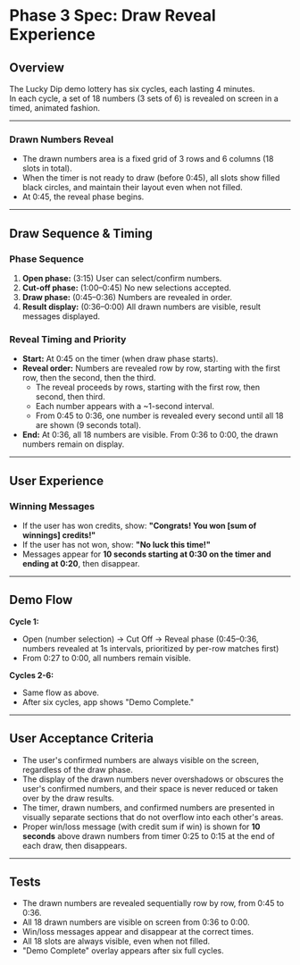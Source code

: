 # Phase 3 Spec: Draw Reveal Experience

## Overview

The Lucky Dip demo lottery has six cycles, each lasting 4 minutes.  
In each cycle, a set of 18 numbers (3 sets of 6) is revealed on screen in a timed, animated fashion.

---

### Drawn Numbers Reveal

- The drawn numbers area is a fixed grid of 3 rows and 6 columns (18 slots in total).
- When the timer is not ready to draw (before 0:45), all slots show filled black circles, and maintain their layout even when not filled.
- At 0:45, the reveal phase begins.

---

## Draw Sequence & Timing

### Phase Sequence

1. **Open phase:** (3:15) User can select/confirm numbers.
2. **Cut-off phase:** (1:00–0:45) No new selections accepted.
3. **Draw phase:** (0:45–0:36) Numbers are revealed in order.
4. **Result display:** (0:36–0:00) All drawn numbers are visible, result messages displayed.

### Reveal Timing and Priority

- **Start:** At 0:45 on the timer (when draw phase starts).
- **Reveal order:** Numbers are revealed row by row, starting with the first row, then the second, then the third.
  - The reveal proceeds by rows, starting with the first row, then second, then third.
  - Each number appears with a ~1-second interval.
  - From 0:45 to 0:36, one number is revealed every second until all 18 are shown (9 seconds total).
- **End:** At 0:36, all 18 numbers are visible. From 0:36 to 0:00, the drawn numbers remain on display.

---

## User Experience

### Winning Messages

- If the user has won credits, show: **"Congrats! You won [sum of winnings] credits!"**
- If the user has not won, show: **"No luck this time!"**
- Messages appear for **10 seconds starting at 0:30 on the timer and ending at 0:20**, then disappear.

---

## Demo Flow

**Cycle 1:**
- Open (number selection) → Cut Off → Reveal phase (0:45–0:36, numbers revealed at 1s intervals, prioritized by per-row matches first)
- From 0:27 to 0:00, all numbers remain visible.

**Cycles 2-6:**
- Same flow as above.
- After six cycles, app shows "Demo Complete."

---

## User Acceptance Criteria

- The user's confirmed numbers are always visible on the screen, regardless of the draw phase.
- The display of the drawn numbers never overshadows or obscures the user's confirmed numbers, and their space is never reduced or taken over by the draw results.
- The timer, drawn numbers, and confirmed numbers are presented in visually separate sections that do not overflow into each other's areas.
- Proper win/loss message (with credit sum if win) is shown for **10 seconds** above drawn numbers from timer 0:25 to 0:15 at the end of each draw, then disappears.

---

## Tests

- The drawn numbers are revealed sequentially row by row, from 0:45 to 0:36.
- All 18 drawn numbers are visible on screen from 0:36 to 0:00.
- Win/loss messages appear and disappear at the correct times.
- All 18 slots are always visible, even when not filled.
- "Demo Complete" overlay appears after six full cycles.